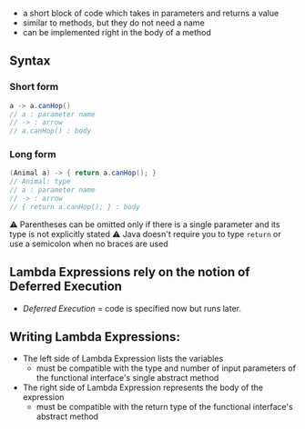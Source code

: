 - a short block of code which takes in parameters and returns a value
- similar to methods, but they do not need a name
- can be implemented right in the body of a method
## Syntax
### Short form
```java
a -> a.canHop()
// a : parameter name
// -> : arrow
// a.canHop() : body
```

### Long form
```java
(Animal a) -> { return a.canHop(); }
// Animal: type
// a : parameter name
// -> : arrow
// { return a.canHop(); } : body

```
⚠️ Parentheses can be omitted only if there is a single parameter and its type is not explicitly stated
⚠️ Java doesn't require you to type `return` or use a semicolon when no braces are used
## Lambda Expressions rely on the notion of **Deferred Execution**
- _Deferred Execution_ = code is specified now but runs later. 

## Writing Lambda Expressions:
- The left side of Lambda Expression lists the variables
	- must be compatible with the type and number of input parameters of the functional interface's single abstract method
- The right side of Lambda Expression represents the body of the expression
	- must be compatible with the return type of the functional interface's abstract method
